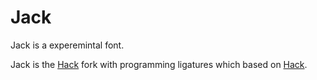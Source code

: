 # Jack

Jack is a experemintal font.

Jack is the [Hack](https://github.com/ignatov/Haack) fork with programming ligatures which based on [Hack](http://sourcefoundry.org/hack/).
